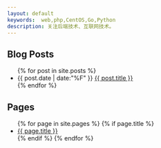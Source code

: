 ```yaml
---
layout: default
keywords:  web,php,CentOS,Go,Python
description: 关注后端技术、互联网技术。
---
```


<div id="posts">
  <h2>Blog Posts</h2>
  <ul>
    {% for post in site.posts %}
      <li><span>{{ post.date | date:"%F" }}</span>   <a href="{{ post.url }}"  target="_blank">{{ post.title }}</a></li>
    {% endfor %}
  </ul>
</div>

<div id="pages">
  <h2>Pages</h2>
  <ul>
    {% for page in site.pages %}
      {% if page.title %}
        <li><a href="{{ page.url }}" target="_blank">{{ page.title }}</a></li>
      {% endif %}
    {% endfor %}
  </ul>
</div>
